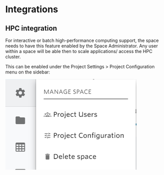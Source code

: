 # Integrations

## HPC integration

For interactive or batch high-performance computing support, the space needs to have this feature enabled by the Space Administrator. Any user within a space will be able then to scale applications/ access the HPC cluster.

This can be enabled under the Project Settings &gt; Project Configuration menu on the sidebar:

![](../../.gitbook/assets/image%20%287%29.png)




